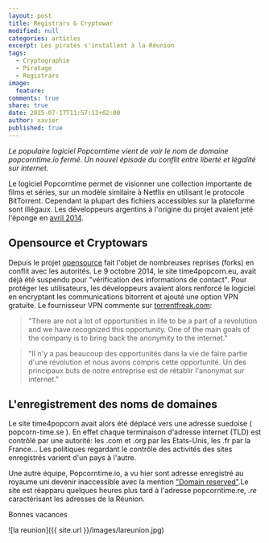 ```yaml
---
layout: post
title: Registrars & Cryptowar
modified: null
categories: articles
excerpt: Les pirates s'installent à la Réunion
tags:
  - Cryptographie
  - Piratage
  - Registrars
image:
  feature:
comments: true
share: true
date: 2015-07-17T11:57:12+02:00
author: xavier
published: true 
---
```


_Le populaire logiciel Popcorntime vient de voir le nom de domaine popcorntime.io fermé. Un nouvel épisode du conflit entre liberté et légalité sur internet._

Le logiciel Popcorntime permet de visionner une collection importante de films et séries, sur un modèle similaire à Netflix en utilisant le protocole BitTorrent. Cependant la plupart des fichiers accessibles sur la plateforme sont illégaux. Les développeurs argentins à l'origine du projet avaient jeté l'éponge en [avril 2014](https://medium.com/@getpopcornapp/goodbye-popcorn-time-93f890b8c9f4).

## Opensource et Cryptowars

Depuis le projet [opensource](/articles/LicencesOuvertes/) fait l'objet de nombreuses reprises (forks) en conflit avec les autorités. Le 9 octobre 2014, le site time4popcorn.eu, avait déjà été suspendu pour "vérification des informations de contact". Pour protéger les utilisateurs, les développeurs avaient alors renforcé le logiciel en encryptant les communications bitorrent et ajouté une option VPN gratuite. Le fournisseur VPN commente sur [torrentfreak.com](https://torrentfreak.com/popcorn-time-gives-users-anonymity-with-a-free-built-in-vpn-140607/):

> "There are not a lot of opportunities in life to be a part of a revolution and we have recognized this opportunity. One of the main goals of the company is to bring back the anonymity to the internet."

> "Il n'y a pas beaucoup des opportunités dans la vie de faire partie d'une révolution et nous avons compris cette opportunité. Un des principaux buts de notre entreprise est de rétablir l'anonymat sur internet."

## L'enregistrement des noms de domaines

Le site time4popcorn avait alors été déplacé vers une adresse suedoise ( popcorn-time.se ). En effet chaque terminaison d'adresse internet (TLD) est contrôlé par une autorité: les .com et .org par les Etats-Unis, les .fr par la France... Les politiques regardant le contrôle des activités des sites enregistrés varient d'un pays à l'autre.

Une autre équipe, Popcorntime.io, a vu hier sont adresse enregistré au royaume uni devenir inaccessible avec la mention ["Domain reserved"](https://www.who.is/whois/popcorntime.io).Le site est réapparu quelques heures plus tard à l'adresse popcorntime.re, _.re_ caractérisant les adresses de la Réunion.

Bonnes vacances

![la reunion]({{ site.url }}/images/lareunion.jpg)
